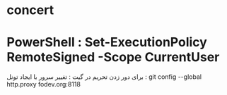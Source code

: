 # concert
# PowerShell : Set-ExecutionPolicy RemoteSigned -Scope CurrentUser
برای دور زدن تحریم در گیت : تغییر سرور با ایجاد تونل : git config --global http.proxy fodev.org:8118
